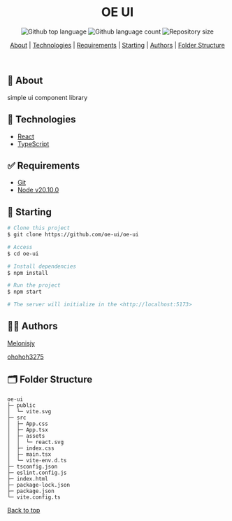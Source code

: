 <div id="top"></div>
<h1 align="center">OE UI</h1>

<p align="center">
  <img alt="Github top language" src="https://img.shields.io/github/languages/top/oe-ui/oe-ui?color=56BEB8">

  <img alt="Github language count" src="https://img.shields.io/github/languages/count/oe-ui/oe-ui?color=56BEB8">

  <img alt="Repository size" src="https://img.shields.io/github/repo-size/oe-ui/oe-ui?color=56BEB8">

  <!-- <img alt="License" src="https://img.shields.io/github/license/oe-ui/oe-ui?color=56BEB8"> -->

  <!-- <img alt="Github issues" src="https://img.shields.io/github/issues/{{YOUR_GITHUB_USERNAME}}/oe-ui?color=56BEB8" /> -->

  <!-- <img alt="Github forks" src="https://img.shields.io/github/forks/{{YOUR_GITHUB_USERNAME}}/oe-ui?color=56BEB8" /> -->

  <!-- <img alt="Github stars" src="https://img.shields.io/github/stars/{{YOUR_GITHUB_USERNAME}}/oe-ui?color=56BEB8" /> -->
</p>

<!-- Status -->
<!-- <h4 align="center">
	🚧  Oe Ui 🚀 Under construction...  🚧
</h4>
<hr> -->

<p align="center">
  <a href="#dart-about">About</a> |
  <a href="#rocket-technologies">Technologies</a> |
  <a href="#white_check_mark-requirements">Requirements</a> |
  <a href="#checkered_flag-starting">Starting</a> |
  <a href="#technologist-authors" >Authors</a> |
  <a href="#card_index_dividers-folder-structure" >Folder Structure</a>
</p>

<br>

## :dart: About

simple ui component library

## :rocket: Technologies

- [React](https://pt-br.reactjs.org/)
- [TypeScript](https://www.typescriptlang.org/)

## :white_check_mark: Requirements

- [Git](https://git-scm.com)
- [Node v20.10.0](https://nodejs.org/en/)

## :checkered_flag: Starting

```bash
# Clone this project
$ git clone https://github.com/oe-ui/oe-ui

# Access
$ cd oe-ui

# Install dependencies
$ npm install

# Run the project
$ npm start

# The server will initialize in the <http://localhost:5173>
```

<!-- ## :memo: License
This project is under license from MIT. For more details, see the [LICENSE](LICENSE.md) file. -->

## :technologist: Authors

<a href="https://github.com/Melonisjy" target="_blank">Melonisjy</a>

<a href="https://github.com/ohohoh3275" target="_blank">ohohoh3275</a>

## :card_index_dividers: Folder Structure

```
oe-ui
├─ public
│  └─ vite.svg
├─ src
│  ├─ App.css
│  ├─ App.tsx
│  ├─ assets
│  │  └─ react.svg
│  ├─ index.css
│  ├─ main.tsx
│  └─ vite-env.d.ts
├─ tsconfig.json
├─ eslint.config.js
├─ index.html
├─ package-lock.json
├─ package.json
└─ vite.config.ts
```

<a href="#top">Back to top</a>
